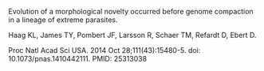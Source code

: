 Evolution of a morphological novelty occurred before genome compaction in a lineage of extreme parasites.

Haag KL, James TY, Pombert JF, Larsson R, Schaer TM, Refardt D, Ebert D.

Proc Natl Acad Sci USA. 2014 Oct 28;111(43):15480-5. doi: 10.1073/pnas.1410442111. PMID: 25313038 

